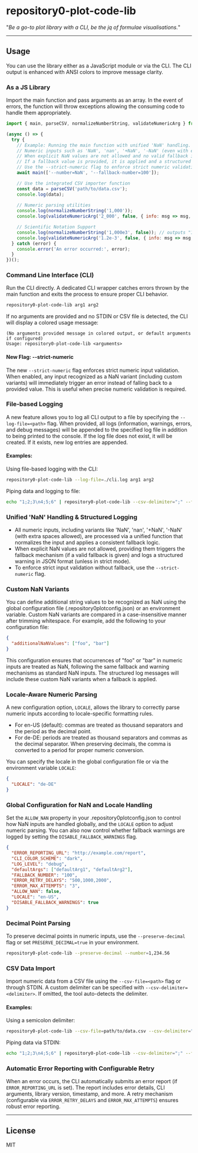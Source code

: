# repository0-plot-code-lib

"_Be a go-to plot library with a CLI, be the jq of formulae visualisations._"

---

## Usage

You can use the library either as a JavaScript module or via the CLI. The CLI output is enhanced with ANSI colors to improve message clarity.

### As a JS Library

Import the main function and pass arguments as an array. In the event of errors, the function will throw exceptions allowing the consuming code to handle them appropriately.

```js
import { main, parseCSV, normalizeNumberString, validateNumericArg } from '@src/lib/main.js';

(async () => {
  try {
    // Example: Running the main function with unified 'NaN' handling.
    // Numeric inputs such as 'NaN', 'nan', '+NaN', '-NaN' (even with extra spaces) are uniformly processed using a consolidated fallback mechanism.
    // When explicit NaN values are not allowed and no valid fallback is provided, an error is thrown with detailed guidance including the normalized value and recognized custom NaN variants.
    // If a fallback value is provided, it is applied and a structured JSON warning is logged containing the original input, normalized value, fallback value, and any custom NaN variants.
    // Use the --strict-numeric flag to enforce strict numeric validation, which rejects any NaN input without applying fallback.
    await main(['--number=NaN', '--fallback-number=100']);

    // Use the integrated CSV importer function
    const data = parseCSV('path/to/data.csv');
    console.log(data);
    
    // Numeric parsing utilities
    console.log(normalizeNumberString('1,000'));
    console.log(validateNumericArg('2_000', false, { info: msg => msg, error: msg => msg }));

    // Scientific Notation Support
    console.log(normalizeNumberString('1,000e3', false)); // outputs "1000e3"
    console.log(validateNumericArg('1.2e-3', false, { info: msg => msg, error: msg => msg }, undefined, false, true));
  } catch (error) {
    console.error('An error occurred:', error);
  }
})();
```

### Command Line Interface (CLI)

Run the CLI directly. A dedicated CLI wrapper catches errors thrown by the main function and exits the process to ensure proper CLI behavior.

```bash
repository0-plot-code-lib arg1 arg2
```

If no arguments are provided and no STDIN or CSV file is detected, the CLI will display a colored usage message:

```
(No arguments provided message in colored output, or default arguments if configured)
Usage: repository0-plot-code-lib <arguments>
```

#### New Flag: --strict-numeric

The new `--strict-numeric` flag enforces strict numeric input validation. When enabled, any input recognized as a NaN variant (including custom variants) will immediately trigger an error instead of falling back to a provided value. This is useful when precise numeric validation is required.

### File-based Logging

A new feature allows you to log all CLI output to a file by specifying the `--log-file=<path>` flag. When provided, all logs (information, warnings, errors, and debug messages) will be appended to the specified log file in addition to being printed to the console. If the log file does not exist, it will be created. If it exists, new log entries are appended.

#### Examples:

Using file-based logging with the CLI:

```bash
repository0-plot-code-lib --log-file=./cli.log arg1 arg2
```

Piping data and logging to file:

```bash
echo "1;2;3\n4;5;6" | repository0-plot-code-lib --csv-delimiter=";" --fallback-number=100 --log-file=./cli.log
```

### Unified 'NaN' Handling & Structured Logging

- All numeric inputs, including variants like 'NaN', 'nan', '+NaN', '-NaN' (with extra spaces allowed), are processed via a unified function that normalizes the input and applies a consistent fallback logic.
- When explicit NaN values are not allowed, providing them triggers the fallback mechanism (if a valid fallback is given) and logs a structured warning in JSON format (unless in strict mode).
- To enforce strict input validation without fallback, use the `--strict-numeric` flag.

### Custom NaN Variants

You can define additional string values to be recognized as NaN using the global configuration file (.repository0plotconfig.json) or an environment variable. Custom NaN variants are compared in a case-insensitive manner after trimming whitespace. For example, add the following to your configuration file:

```json
{
  "additionalNaNValues": ["foo", "bar"]
}
```

This configuration ensures that occurrences of "foo" or "bar" in numeric inputs are treated as NaN, following the same fallback and warning mechanisms as standard NaN inputs. The structured log messages will include these custom NaN variants when a fallback is applied.

### Locale-Aware Numeric Parsing

A new configuration option, `LOCALE`, allows the library to correctly parse numeric inputs according to locale-specific formatting rules.

- For en-US (default): commas are treated as thousand separators and the period as the decimal point.
- For de-DE: periods are treated as thousand separators and commas as the decimal separator. When preserving decimals, the comma is converted to a period for proper numeric conversion.

You can specify the locale in the global configuration file or via the environment variable `LOCALE`:

```json
{
  "LOCALE": "de-DE"
}
```

### Global Configuration for NaN and Locale Handling

Set the `ALLOW_NAN` property in your .repository0plotconfig.json to control how NaN inputs are handled globally, and the `LOCALE` option to adjust numeric parsing. You can also now control whether fallback warnings are logged by setting the `DISABLE_FALLBACK_WARNINGS` flag.

```json
{
  "ERROR_REPORTING_URL": "http://example.com/report",
  "CLI_COLOR_SCHEME": "dark",
  "LOG_LEVEL": "debug",
  "defaultArgs": ["defaultArg1", "defaultArg2"],
  "FALLBACK_NUMBER": "100",
  "ERROR_RETRY_DELAYS": "500,1000,2000",
  "ERROR_MAX_ATTEMPTS": "3",
  "ALLOW_NAN": false,
  "LOCALE": "en-US",
  "DISABLE_FALLBACK_WARNINGS": true
}
```

### Decimal Point Parsing

To preserve decimal points in numeric inputs, use the `--preserve-decimal` flag or set `PRESERVE_DECIMAL=true` in your environment.

```bash
repository0-plot-code-lib --preserve-decimal --number=1,234.56
```

### CSV Data Import

Import numeric data from a CSV file using the `--csv-file=<path>` flag or through STDIN. A custom delimiter can be specified with `--csv-delimiter=<delimiter>`. If omitted, the tool auto-detects the delimiter.

#### Examples:

Using a semicolon delimiter:

```bash
repository0-plot-code-lib --csv-file=path/to/data.csv --csv-delimiter=";" --fallback-number=100
```

Piping data via STDIN:

```bash
echo "1;2;3\n4;5;6" | repository0-plot-code-lib --csv-delimiter=";" --fallback-number=100
```

### Automatic Error Reporting with Configurable Retry

When an error occurs, the CLI automatically submits an error report (if `ERROR_REPORTING_URL` is set). The report includes error details, CLI arguments, library version, timestamp, and more. A retry mechanism (configurable via `ERROR_RETRY_DELAYS` and `ERROR_MAX_ATTEMPTS`) ensures robust error reporting.

---

## License

MIT
